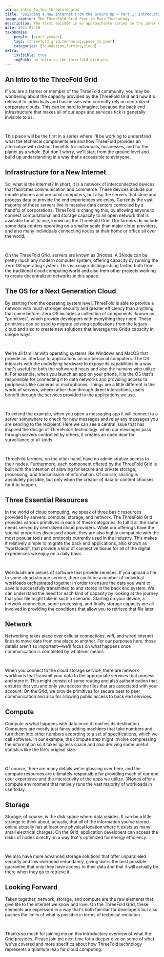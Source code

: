 ```yaml
---
id: an_intro_to_the_threefold_grid
title: "Building a New Internet From the Ground Up – Part 1: Introduction"
image_caption: The ThreeFold Grid Peer-to-Peer Technology
description: The first episode in an approachable series on the inner workings of the ThreeFold Grid.
date: 2021-07-19
taxonomies:
    people: [scott_yeager]
    tags: [threefold_grid,technology,peer_to_peer]
    categories: [foundation,farming,cloud]
extra:
    isVisible: true
    imgPath: an_intro_to_the_threefold_grid.png
---
```


## An Intro to the ThreeFold Grid

If you are a farmer or member of the ThreeFold community, you may be wondering about the capacity provided by the ThreeFold Grid and how it's relevant to individuals and businesses who currently rely on centralized corporate clouds. This can be hard to imagine, because the back end infrastructure that makes all of our apps and services tick is generally invisible to us. 

<br>

This piece will be the first in a series where I'll be working to understand what the technical components are and how ThreeFold provides an alternative with distinct benefits for individuals, businesses, and for the planet as a whole. But don't worry, we'll start from the ground level and build up understanding in a way that's accessible to everyone.

## Infrastructure for a New Internet

So, what is the internet? In short, it is a network of interconnected devices that facilitates communication and commerce. These devices include our mobile phones and personal computers, but also the servers that store and process data to provide the end experiences we enjoy. Currently the vast majority of these servers live in massive data centers controlled by a handful of corporations. ThreeFold is changing this, by allowing anyone to connect computational and storage capacity to an open network that is available for all to use, known as the ThreeFold Grid. Our farmers do include some data centers operating on a smaller scale than major cloud providers, and also many individuals connecting nodes at their home or office all over the world.

<br>

On the ThreeFold Grid, servers are known as 3Nodes. A 3Node can be pretty much any modern computer system, offering capacity by running the Zero OS operating system. This is a major distinguishing factor, both from the traditional cloud computing world and also from other projects working to create decentralized networks in this space. 

## The OS for a Next Generation Cloud

By starting from the operating system level, ThreeFold is able to provide a network with much stronger security and greater efficiency than anything that came before. Zero OS includes a collection of components, known as "primitives", which provide developers with everything they need. These primitives can be used to migrate existing applications from the legacy cloud and also to create new solutions that leverage the Grid’s capacity in unique ways.

<br>

We're all familiar with operating systems like Windows and MacOS that provide an interface to applications on our personal computers. The OS interacts with the underlying hardware to expose its capabilities in a way that's useful for both the software it hosts and also the humans who utilize it. For example, when you launch an app on your phone, it is the OS that's responsible for connecting it to data networks and providing access to peripherals like cameras or microphones. Things are a little different in the world of servers, where rather than through direct interactions, users benefit through the services provided to the applications we use.

<br>

To extend the example, when you open a messaging app it will connect to a server somewhere to check for new messages and relay any messages you are sending to the recipient. Here we can see a central issue that has inspired the design of ThreeFold’s technology: when our messages pass through servers controlled by others, it creates an open door for surveillance of all kinds.

<br>

ThreeFold farmers, on the other hand, have no administrative access to their nodes. Furthermore, each component offered by the ThreeFold Grid is built with the intention of allowing for secure and private storage, processing, and transmission of information. Of course, sharing is absolutely possible, but only when the creator of data or content chooses for it to happen.

## Three Essential Resources

In the world of cloud computing, we speak of three basic resources provided by servers: compute, storage, and network. The ThreeFold Grid provides various primitives in each of these     categories, to fulfill all the same needs served by centralized cloud providers. While our offerings have the special properties discussed above, they are also highly compatible with the most popular tools and protocols currently used in the industry. This makes it relatively simple to migrate the back end applications, also known as "workloads", that provide a kind of connective tissue for all of the digital experiences we enjoy on a daily basis.

<br>

Workloads are pieces of software that provide services. If you upload a file to some cloud storage service, there could be a number of individual workloads orchestrated together in order to ensure the data you want to save is successfully transmitted to and stored in the back end system. We can understand the need for each kind of capacity by looking at the journey that your file might take in such a scenario. Starting on your device, a network connection, some processing, and finally storage capacity are all involved in providing the conditions that allow you to retrieve that file later.

## Network

Networking takes place over cellular connections, wifi, and wired internet lines to move data from one place to another. For our purposes here, those details aren't so important—we'll focus on what happens once communication is completed by whatever means. 

<br>

When you connect to the cloud storage service, there are network workloads that transmit your data to the appropriate services that process and store it. This might consist of some routing and also authentication that ensures that you and only you access the files that are associated with your account. On the Grid, we provide primitives for secure peer to peer communication and also for allowing public access to back end services.

## Compute

Compute is what happens with data once it reaches its destination. Computers are mostly just fancy adding machines that take numbers and turn them into other numbers according to a set of specifications, which we call software. In our example, the compute step might involve compressing the information so it takes up less space and also deriving some useful statistics like the file's original size. 

<br>

Of course, there are many details we're glossing over here, and the compute resources are ultimately responsible for providing much of our end user experience and the interactivity of the apps we utilize. 3Nodes offer a compute environment that natively runs the vast majority of workloads in use today. 

## Storage

Storage, of course, is the disk space where data resides. It can be a little strange to think about, actually, that all of the information you've stored online actually has at least one physical location where it exists as many small electrical charges. On the Grid, application developers can access the disks of nodes directly, in a way that's optimized for energy efficiency. 

<br>

We also have more advanced storage solutions that offer unparalleled security and low overhead redundancy, giving users the best possible guarantee that only they have access to their data and that it will actually be there when they go to retrieve it.

## Looking Forward

Taken together, network, storage, and compute are the raw elements that give life to the internet we know and love. On the ThreeFold Grid, these elements are expressed in a way that's both familiar for developers but also pushes the limits of what is possible in terms of technical evolution. 

<br>

Thanks so much for joining me on this introductory overview of what the Grid provides. Please join me next time for a deeper dive on some of what we've covered and more specifics about how ThreeFold technology represents a quantum leap for cloud computing.
